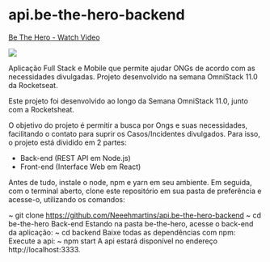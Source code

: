 # api.be-the-hero-backend
<a href="https://www.loom.com/share/d062bdce01ae45bea6d26102194f1d27"> <p>Be The Hero - Watch Video</p> <img style="max-width:300px;" src="https://cdn.loom.com/sessions/thumbnails/d062bdce01ae45bea6d26102194f1d27-with-play.gif"> </a>

Aplicação Full Stack e Mobile que permite ajudar ONGs de acordo com as necessidades divulgadas. Projeto desenvolvido na semana OmniStack 11.0 da Rocketseat.


Este projeto foi desenvolvido ao longo da Semana OmniStack 11.0, junto com a Rocketsheat.

O objetivo do projeto é permitir a busca por Ongs e suas necessidades, facilitando o contato para suprir os Casos/Incidentes divulgados. Para isso, o projeto está dividido em 2 partes:


- Back-end (REST API em Node.js)
- Front-end (Interface Web em React)



Antes de tudo, instale o node, npm e yarn em seu ambiente. Em seguida, com o terminal aberto, clone este repositório em sua pasta de preferência e acesse-o, utilizando os comandos:



~ git clone https://github.com/Neeehmartins/api.be-the-hero-backend
~ cd be-the-hero
Back-end
Estando na pasta be-the-hero, acesse o back-end da aplicação:
~ cd backend
Baixe todas as dependências com npm:
Execute a api:
~ npm start
A api estará disponível no endereço http://localhost:3333.
